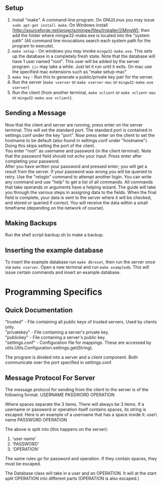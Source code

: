## Setup ##
1. Install "make". A command-line program. On GNU/Linux you may issue `sudo apt-get install make`. On Windows install [http://sourceforge.net/projects/mingw/files/Installer/](MingW); then add the folder where mingw32-make.exe is located into the "system path" (All command line invocations search each system path for the program to execute).
2. `make setup` - On windows you may invoke `mingw32-make.exe`. This sets up the database in a completely fresh state. Note that the database will have 1 user named "root". This user will be added by the server program. `ij>` may take a while. Just let it run until it exits. On mac use the specified mac extensions such as "make setup-mac"
3. `make key` - Run this to generate a public/private key pair for the server.
4. Run the server (`make vserver` or `make vserver-mac` or `mingw32-make.exe vserver`)
5. Run the client (from another terminal, `make vclient` or `make vclient-mac` or `mingw32-make.exe vclient`).

## Sending a Message ##
Now that the client and server are running, press enter on the server terminal. This will set the standard port. The standard port is contained in settings.conf under the key "port". Now press enter on the client to set the hostname to be default (also found in settings.conf under "hostname"). Doing this skips setting the port of the client.  
You enter "root" as username and password (in the client terminal). Note that the password field should not echo your input. Press enter after completing your password.  
After you have written your password and pressed enter; you will get a result from the server. If your password was wrong you will be queried to retry. Use the "relogin" command to attempt another login. You can write any command and use "help" to get a list of all commands. All commands that take operands or arguments have a helping wizard. The guide will take you through the various steps in assigning data to the fields. When the final field is complete, your data is sent to the server where it will be checked, and stored or queried if correct. You will receive the data within a small timeframe (depending on the network of course).

## Making Backups ##
Run the shell script backup.sh to make a backup.

## Inserting the example database ##
To insert the example database run `make dbreset`, then run the server once via `make vserver`. Open a new terminal and run `make exampledb`. This will issue certain commands and insert an example database.

# Programming Specifics #

## Quick Documentation ##

"trusted" - File containing all public keys of trusted servers. Used by clients only.  
"privatekey" - File containing a server's private key.  
"publickey" - File containing a server's public key.  
"settings.conf" - Configuration file for mappings. These are accessed by utils.Utils.Configuration.settings.get(String).  

The program is divided into a server and a client component. Both communicate over the port specified in settings.conf.

## Message Protocol For Server ##
The message protocol for sending from the client to the server is of the following format.
USERNAME PASSWORD OPERATION

Where spaces separate the 3 items. There will always be 3 items. If a username or password or operation itself contains spaces, its string is escaped. Here is an example of a username that has a space inside it:
user\ name PASSWORD OPERATION

The above is split into (this happens on the server):
1) 'user name'
2) 'PASSWORD'
3) 'OPERATION'

The same rules go for password and operation. If they contain spaces, they must be escaped.

The Database class will take in a user and an OPERATION. It will at the start split OPERATION into different parts (OPERATION is also escaped.)
